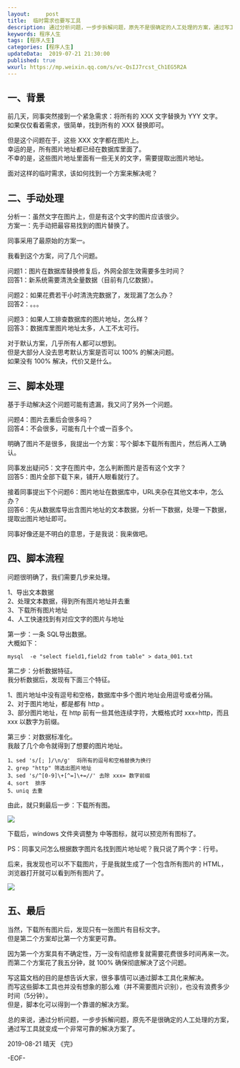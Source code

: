 ```yaml
---   
layout:     post  
title:  临时需求也要写工具  
description: 通过分析问题，一步步拆解问题，原先不是很确定的人工处理的方案，通过写工具就变成一个非常可靠的解决方案了。      
keywords: 程序人生  
tags: [程序人生]  
categories: [程序人生]  
updateData:  2019-07-21 21:30:00  
published: true  
wxurl: https://mp.weixin.qq.com/s/vc-QsIJ7rcst_Ch1EG5R2A  
---  
```



## 一、背景  


前几天，同事突然接到一个紧急需求：将所有的 XXX 文字替换为 YYY 文字。  
如果仅仅看着需求，很简单，找到所有的 XXX 替换即可。  


但是这个问题在于，这些 XXX 文字都在图片上。  
幸运的是，所有图片地址都已经在数据库里面了。  
不幸的是，这些图片地址里面有一些无关的文字，需要提取出图片地址。  


面对这样的临时需求，该如何找到一个方案来解决呢？  


## 二、手动处理  


分析一：虽然文字在图片上，但是有这个文字的图片应该很少。  
方案一：先手动把最容易找到的图片替换了。  


同事采用了最原始的方案一。  


我看到这个方案，问了几个问题。  


问题1：图片在数据库替换修复后，外网全部生效需要多生时间？  
回答1：新系统需要清洗全量数据（目前有几亿数据）。  


问题2：如果花费若干小时清洗完数据了，发现漏了怎么办？  
回答2：。。。  


问题3：如果人工排查数据库的图片地址，怎么样？  
回答3：数据库里图片地址太多，人工不太可行。  


对于默认方案，几乎所有人都可以想到。  
但是大部分人没去思考默认方案是否可以 100% 的解决问题。  
如果没有 100% 解决，代价又是什么。  


## 三、脚本处理  


基于手动解决这个问题可能有遗漏，我又问了另外一个问题。  


问题4：图片去重后会很多吗？  
回答4：不会很多，可能有几十个或一百多个。  


明确了图片不是很多，我提出一个方案：写个脚本下载所有图片，然后再人工确认。  


同事发出疑问5：文字在图片中，怎么判断图片是否有这个文字？  
回答5：图片全部下载下来，铺开人眼看就行了。  


接着同事提出下个问题6：图片地址在数据库中，URL夹杂在其他文本中，怎么办？  
回答6：先从数据库导出含图片地址的文本数据，分析一下数据，处理一下数据，提取出图片地址即可。  


同事好像还是不明白的意思，于是我说：我来做吧。  


## 四、脚本流程  


问题很明确了，我们需要几步来处理。  


1、导出文本数据  
2、处理文本数据，得到所有图片地址并去重  
3、下载所有图片地址  
4、人工快速找到有对应文字的图片与地址  


第一步：一条 SQL导出数据。  
大概如下：  


```
mysql  -e "select field1,field2 from table" > data_001.txt
```


第二步：分析数据特征。  
我分析数据后，发现有下面三个特征。  


1、图片地址中没有逗号和空格，数据库中多个图片地址会用逗号或者分隔。  
2、对于图片地址，都是都有 http 。  
3、部分图片地址，在 http 前有一些其他连续字符，大概格式时 xxx=http，而且 xxx 以数字为前缀。  


第三步：对数据标准化。  
我敲了几个命令就得到了想要的图片地址。  


```
1、sed 's/[; ]/\n/g'  将所有的逗号和空格替换为换行
2、grep "http" 筛选出图片地址
3、sed 's/^[0-9]\+[^=]\+=//' 去除 xxx= 数字前缀
4、sort  排序
5、uniq 去重
```


由此，就只剩最后一步：下载所有图。  


![](//res2019.tiankonguse.com/images/2019/08/21/001.png)


下载后，windows 文件夹调整为 中等图标，就可以预览所有图标了。  


PS：同事又问怎么根据数字图片名找到图片地址呢？我只说了两个字：行号。  


后来，我发现也可以不下载图片，于是我就生成了一个包含所有图片的 HTML， 浏览器打开就可以看到所有图片了。  


![](//res2019.tiankonguse.com/images/2019/08/21/002.png)


## 五、最后  


当然，下载所有图片后，发现只有一张图片有目标文字。  
但是第二个方案却比第一个方案更可靠。  


因为第一个方案具有不确定性，万一没有彻底修复就需要花费很多时间再来一次。  
而第二个方案花了我五分钟，就 100% 确保彻底解决了这个问题。  


写这篇文档的目的是想告诉大家，很多事情可以通过脚本工具化来解决。  
而写这些脚本工具也并没有想象的那么难（并不需要图片识别），也没有浪费多少时间（5分钟）。  
但是，脚本化可以得到一个靠谱的解决方案。  


总的来说，通过分析问题，一步步拆解问题，原先不是很确定的人工处理的方案，通过写工具就变成一个非常可靠的解决方案了。  


2019-08-21 晴天
《完》

-EOF-  

